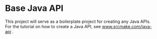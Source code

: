 # Base Java API	

This project will serve as a boilerplate project for creating any Java APIs. For the tutorial on how to create a Java API, see www.srcmake.com/java-api .
